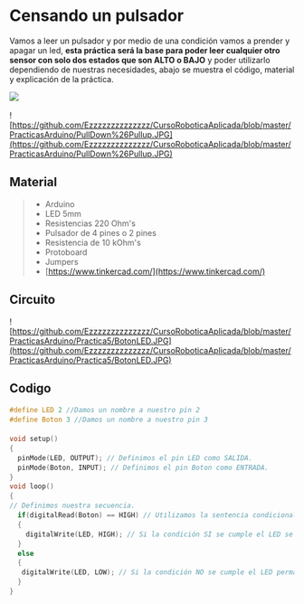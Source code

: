 # Censando un pulsador
Vamos a leer un pulsador y por medio de una condición vamos a prender y apagar un led, **esta práctica será la base para poder leer cualquier otro sensor con solo dos estados que son ALTO o BAJO** y poder utilizarlo dependiendo de nuestras necesidades, abajo se muestra el código, material y explicación de la práctica.

![](http://4.bp.blogspot.com/-KAkM3oZ1rhI/U7zrMdebhtI/AAAAAAAAA28/w66cXzjAIgI/s1600/resistenciaspullupypulldown.jpg)

![https://github.com/Ezzzzzzzzzzzzzz/CursoRoboticaAplicada/blob/master/PracticasArduino/PullDown%26Pullup.JPG](https://github.com/Ezzzzzzzzzzzzzz/CursoRoboticaAplicada/blob/master/PracticasArduino/PullDown%26Pullup.JPG)

## Material
> - Arduino
> - LED 5mm 
> - Resistencias 220 Ohm's 
> - Pulsador de 4 pines o 2 pines
> - Resistencia de 10 kOhm's
> - Protoboard
> - Jumpers
> - [https://www.tinkercad.com/](https://www.tinkercad.com/)
## Circuito
![https://github.com/Ezzzzzzzzzzzzzz/CursoRoboticaAplicada/blob/master/PracticasArduino/Practica5/BotonLED.JPG](https://github.com/Ezzzzzzzzzzzzzz/CursoRoboticaAplicada/blob/master/PracticasArduino/Practica5/BotonLED.JPG)

## Codigo
```c
#define LED 2 //Damos un nombre a nuestro pin 2
#define Boton 3 //Damos un nombre a nuestro pin 3

void setup()
{
  pinMode(LED, OUTPUT); // Definimos el pin LED como SALIDA.
  pinMode(Boton, INPUT); // Definimos el pin Boton como ENTRADA. 
}
void loop()
{
// Definimos nuestra secuencia.
  if(digitalRead(Boton) == HIGH) // Utilizamos la sentencia condicional "if".
  { 
    digitalWrite(LED, HIGH); // Si la condición SI se cumple el LED se enciende.
  }
  else
  {
   digitalWrite(LED, LOW); // Si la condición NO se cumple el LED permanecera apagado.
  }
}
```

<!--stackedit_data:
eyJoaXN0b3J5IjpbMjA5NDgzMTM2Nyw3MjQwMDgyMTcsLTMxMz
YwOTM5NSwxNjk2NzEyNTk5LDIwMTQxMjgwMzksLTUxNjIwMjk4
N119
-->